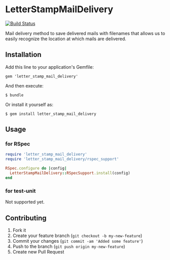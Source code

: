 # LetterStampMailDelivery

[![Build Status](https://secure.travis-ci.org/mrkn/letter_stamp_mail_delivery.png?branch=master)](http://travis-ci.org/mrkn/letter_stamp_mail_delivery)

Mail delivery method to save delivered mails with filenames that allows us to easily recognize the location at which mails are delivered.

## Installation

Add this line to your application's Gemfile:

    gem 'letter_stamp_mail_delivery'

And then execute:

    $ bundle

Or install it yourself as:

    $ gem install letter_stamp_mail_delivery

## Usage

### for RSpec

```ruby
require 'letter_stamp_mail_delivery'
require 'letter_stamp_mail_delivery/rspec_support'

RSpec.configure do |config|
  LetterStampMailDelivery::RSpecSupport.install(config)
end
```

### for test-unit

Not supported yet.

## Contributing

1. Fork it
2. Create your feature branch (`git checkout -b my-new-feature`)
3. Commit your changes (`git commit -am 'Added some feature'`)
4. Push to the branch (`git push origin my-new-feature`)
5. Create new Pull Request
